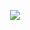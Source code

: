 <p align="center">
<!-- <img src="https://i.imgur.com/x1KbuCq.gif" width="500"> -->
<!--  <img src="https://d3ui957tjb5bqd.cloudfront.net/uploads/2015/03/unomoralez.gif"> -->

<!--🐍📈SNAKEGRAPH / 🌐WEBSITE: https://github.com/Platane/snk -->
<!-- <img src="https://raw.githubusercontent.com/trinib/trinib/snake/github-contribution-grid-snake-dark.svg" width="100%"> -->

<img src='https://media4.giphy.com/media/4ilFRqgbzbx4c/200.gif'>
